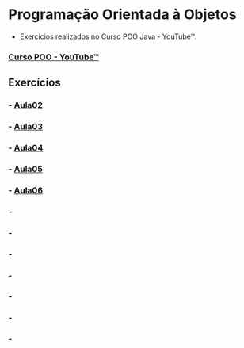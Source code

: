 # Programação Orientada à Objetos

* Exercícios realizados no Curso POO Java - YouTube™.
### [Curso POO - YouTube™](https://www.youtube.com/playlist?list=PLHz_AreHm4dkqe2aR0tQK74m8SFe-aGsY)

## Exercícios

### - [Aula02](https://github.com/claudiohpo/Fatec_ADS/blob/main/Programa%C3%A7%C3%A3o%20Orientada%20%C3%A0%20Objetos/Curso%20POO%20YT/Aula02)

### - [Aula03](https://github.com/claudiohpo/Fatec_ADS/blob/main/Programa%C3%A7%C3%A3o%20Orientada%20%C3%A0%20Objetos/Curso%20POO%20YT/Aula03/src)

### - [Aula04](https://github.com/claudiohpo/Fatec_ADS/blob/main/Programa%C3%A7%C3%A3o%20Orientada%20%C3%A0%20Objetos/Curso%20POO%20YT/Aula04)

### - [Aula05](https://github.com/claudiohpo/Fatec_ADS/blob/main/Programa%C3%A7%C3%A3o%20Orientada%20%C3%A0%20Objetos/Curso%20POO%20YT/Aula05)

### - [Aula06](https://github.com/claudiohpo/Fatec_ADS/tree/main/Programa%C3%A7%C3%A3o%20Orientada%20%C3%A0%20Objetos/Curso%20POO%20YT/Aula06)

### - [](https://github.com/claudiohpo/Fatec_ADS/tree/main/Programa%C3%A7%C3%A3o%20Orientada%20%C3%A0%20Objetos/Curso%20POO%20YT/)

### - [](https://github.com/claudiohpo/Fatec_ADS/tree/main/Programa%C3%A7%C3%A3o%20Orientada%20%C3%A0%20Objetos/Curso%20POO%20YT/)

### - [](https://github.com/claudiohpo/Fatec_ADS/tree/main/Programa%C3%A7%C3%A3o%20Orientada%20%C3%A0%20Objetos/Curso%20POO%20YT/)

### - [](https://github.com/claudiohpo/Fatec_ADS/tree/main/Programa%C3%A7%C3%A3o%20Orientada%20%C3%A0%20Objetos/Curso%20POO%20YT/)

### - [](https://github.com/claudiohpo/Fatec_ADS/tree/main/Programa%C3%A7%C3%A3o%20Orientada%20%C3%A0%20Objetos/Curso%20POO%20YT/)

### - [](https://github.com/claudiohpo/Fatec_ADS/tree/main/Programa%C3%A7%C3%A3o%20Orientada%20%C3%A0%20Objetos/Curso%20POO%20YT/)

### - [](https://github.com/claudiohpo/Fatec_ADS/tree/main/Programa%C3%A7%C3%A3o%20Orientada%20%C3%A0%20Objetos/Curso%20POO%20YT/)